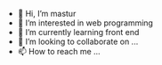 - 👋 Hi, I’m mastur
- 👀 I’m interested in web programming
- 🌱 I’m currently learning front end
- 💞️ I’m looking to collaborate on ...
- 📫 How to reach me ...

<!---
masturt/masturt is a ✨ special ✨ repository because its `README.md` (this file) appears on your GitHub profile.
You can click the Preview link to take a look at your changes.
--->
